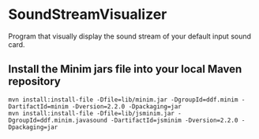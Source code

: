 SoundStreamVisualizer
=====================

Program that visually display the sound stream of your default input sound card.

## Install the Minim jars file into your local Maven repository

    mvn install:install-file -Dfile=lib/minim.jar -DgroupId=ddf.minim -DartifactId=minim -Dversion=2.2.0 -Dpackaging=jar
    mvn install:install-file -Dfile=lib/jsminim.jar -DgroupId=ddf.minim.javasound -DartifactId=jsminim -Dversion=2.2.0 -Dpackaging=jar
